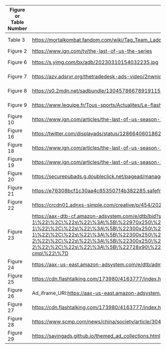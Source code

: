 | Figure or Table Number | URI-R(s) for ad or containing web page | URI-M, WACZ, or WARC | Replay System | Video |
| --- | --- | --- | --- | --- |
| Table 3 | https://mortalkombat.fandom.com/wiki/Tag_Team_Ladder | https://zenodo.org/record/7601187/files/2023-01-11_00-59-34_ads_on_fandom_browsertrix_crawler.warc.gz?download=1 | ReplayWeb.page | N/A |
| Figure 2 | https://www.ign.com/tv/the-last-of-us-the-series | https://zenodo.org/records/10373131/files/safeframe-example.wacz?download=1 | ReplayWeb.page | N/A |
| Figure 6 | https://s.yimg.com/bx/adb/20230310154032235.jpg | https://conifer.rhizome.org/treid003/2023-05-16-archiving-ads-on-sportsyahoocom/https://s.yimg.com/bx/adb/20230310154032235.jpg | Conifer | N/A |
| Figure 7 | https://azv.adsrvr.org/thetradedesk-ads-video/2nwniqr/f2rcr8v/g5gzcxa29115fa8fdeed4ef88089cec513d745e4.mp4 | https://zenodo.org/record/8057942/files/2023_06_07_archiving_ads_on_lequipe_ArchiveWeb_page.wacz?download=1 | ReplayWeb.page | N/A |
| Figure 8 | https://s0.2mdn.net/sadbundle/13045786678919115269/CCD2C_5568424_300x600_MF_CP_APPLY_NA_NR_EN_V1_H5_BD_2022_042025/index.html | https://zenodo.org/record/7601187/files/2023-01-11_00-59-34_ads_on_fandom_browsertrix_crawler.warc.gz?download=1 | ReplayWeb.page | N/A |
| Figure 9 | https://www.lequipe.fr/Tous-sports/Actualites/Le-flash-sports-du-5-avril/1389820 |  https://zenodo.org/record/8057942/files/2023_06_07_archiving_ads_on_lequipe_ArchiveWeb_page.wacz?download=1 | ReplayWeb.page | N/A |
| Figure 10 | https://www.ign.com/articles/the-last-of-us-season-1-review | https://zenodo.org/record/8000975/files/2023-02-07-ads-on-ign_ArchiveWeb_page.wacz?download=1 | ReplayWeb.page | N/A |
| Figure 16 | https://twitter.com/displayads/status/128664060186214400 | https://web.archive.org/web/20230809162244/https://twitter.com/displayads/status/128664060186214400 | Wayback Machine | N/A |
| Figure 18 | https://www.ign.com/articles/the-last-of-us-season-1-review | https://zenodo.org/records/10373135/files/WARCPROX-20230519163909687-00000-0so5t1md.warc?download=1 | ReplayWeb.page | https://youtu.be/68os2nYEDFs?si=d6m3KMpLk1kStzXO&t=148 |
| Figure 19 | https://www.ign.com/articles/the-last-of-us-season-1-review | N/A | N/A | https://www.youtube.com/live/0n_CcYm1Z90?feature=share&t=41 |
| Figure 20 | https://securepubads.g.doubleclick.net/pagead/managed/js/gpt/m202308210101/pubads_impl.js?cb=31077272 | https://zenodo.org/records/10373131/files/safeframe-example.wacz?download=1 | ReplayWeb.page | N/A |
| Figure 21 | https://e76308bcf1c30aa4c853507f4b382285.safeframe.googlesyndication.com/safeframe/1-0-40/html/container.html | https://zenodo.org/records/10373131/files/safeframe-example.wacz?download=1 | ReplayWeb.page | N/A |
| Figure 22 | https://crcdn01.adnxs-simple.com/creative/p/454/2023/8/15/49163669/3bb7fefa-38f1-4d55-b959-4081a8b50d80.png | https://zenodo.org/records/10373131/files/safeframe-example.wacz?download=1 | ReplayWeb.page | N/A |
| Figure 23 | https://aax-dtb-cf.amazon-adsystem.com/e/dtb/bid?src=3158&u=https\%3A\%2F\%2Fwww.ign.com\%2Farticles\%2Fthe-last-of-us-season-1-review&pid=guLkRIOevEsbJ&cb=0&ws=1745x845&v=23.127.1625&t=700&slots=\%5B\%7B\%22sd\%22\%3A\%22top-1\%22\%2C\%22s\%22\%3A\%5B\%22970x250\%22\%2C\%221900x500\%22\%2C\%22970x500\%22\%2C\%22970x66\%22\%2C\%22728x90\%22\%2C\%22100x1\%22\%2C\%22120x30\%22\%5D\%2C\%22sn\%22\%3A\%22\%2F5691\%2Fign_desktop_web_display\%2Farticle\%22\%7D\%2C\%7B\%22sd\%22\%3A\%22main-1\%22\%2C\%22s\%22\%3A\%5B\%22300x250\%22\%2C\%22300x420\%22\%5D\%2C\%22sn\%22\%3A\%22\%2F5691\%2Fign_desktop_web_display\%2Farticle\%22\%7D\%2C\%7B\%22sd\%22\%3A\%22sidebar-1\%22\%2C\%22s\%22\%3A\%5B\%22300x250\%22\%2C\%22300x600\%22\%2C\%22300x1050\%22\%2C\%22300x420\%22\%5D\%2C\%22sn\%22\%3A\%22\%2F5691\%2Fign_desktop_web_display\%2Farticle\%22\%7D\%2C\%7B\%22sd\%22\%3A\%22sidebar-2\%22\%2C\%22s\%22\%3A\%5B\%22300x250\%22\%2C\%22300x600\%22\%2C\%22300x420\%22\%2C\%22100x1\%22\%5D\%2C\%22sn\%22\%3A\%22\%2F5691\%2Fign_desktop_web_display\%2Farticle\%22\%7D\%2C\%7B\%22sd\%22\%3A\%22main-2\%22\%2C\%22s\%22\%3A\%5B\%22728x90\%22\%2C\%22970x250\%22\%2C\%22970x500\%22\%2C\%221900x500\%22\%2C\%22970x90\%22\%2C\%22100x1\%22\%5D\%2C\%22sn\%22\%3A\%22\%2F5691\%2Fign_desktop_web_display\%2Farticle\%22\%7D\%5D&pj=\%7B\%22us_privacy\%22\%3A\%221YNY\%22\%7D&gdprl=\%7B\%22status\%22\%3A\%22no-cmp\%22\%7D | https://zenodo.org/record/8000975/files/2023-02-07-ads-on-ign_ArchiveWeb_page.wacz?download=1 | ReplayWeb.page | N/A |
| Figure 24 | https://aax-us-east.amazon-adsystem.com/e/dtb/admi?b=JEs-gAH7EaH2UKbdDLn5qMwAAAGGLy2RRQEAAAxWAQBhcHNfdHhuX2JpZDEgICBOL0EgICAgICAgICAgICCW8VTU&rnd=4734766067051675828791974&pp=q44zcw&p=1kaetq8&crid=lm7xjkp3 | https://zenodo.org/record/8000975/files/2023-02-07-ads-on-ign_ArchiveWeb_page.wacz?download=1 | ReplayWeb.page | N/A |
| Figure 25 | https://cdn.flashtalking.com/173980/4163777/index.html | https://zenodo.org/record/8000975/files/2023-02-07-ads-on-ign_ArchiveWeb_page.wacz?download=1 | ReplayWeb.page | N/A |
| Figure 26 | Ad_iframe_URI:https://aax-us-east.amazon-adsystem.com/e/dtb/admi?b=JAkcZL99KtnLJUwYJ8dHHdIAAAGGLy8dDAEAAAxWAQBhcHNfdHhuX2JpZDEgICBOL0EgICAgICAgICAgICA_KuR0&rnd=8954498773591675828862700&pp=1wff280&p=e44jk0&crid=arcgnw6w ; Richload_URI:https://cdn.flashtalking.com/173980/300x600_Master_Richload_Compressed/index.html | https://zenodo.org/record/8000975/files/2023-02-07-ads-on-ign_ArchiveWeb_page.wacz?download=1 | ReplayWeb.page | N/A |
| Figure 27 | https://cdn.flashtalking.com/173980/4163777/index.html | N/A | N/A | N/A |
| Figure 28 | https://www.scmp.com/news/china/society/article/3049489/coronavirus-outpouring-grief-and-anger-after-death-whistle | https://zenodo.org/records/10373131/files/2023-01-26-ads-on-scmp_ArchiveWeb_page.wacz?download=1 | ReplayWeb.page | https://www.youtube.com/watch?v=gCW15i-5teQ |
| Figure 29 | https://savingads.github.io/themed_ad_collections.html | N/A | N/A | N/A |
